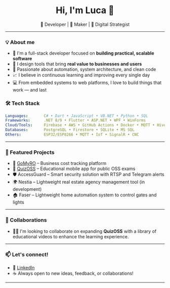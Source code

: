 <!--
**Codewriter90x/Codewriter90x** is a ✨ _special_ ✨ repository because its `README.md` (this file) appears on your GitHub profile.

Here are some ideas to get you started:

- 🔭 I’m currently working on ...
- 🌱 I’m currently learning ...
- 👯 I’m looking to collaborate on ...
- 🤔 I’m looking for help with ...
- 💬 Ask me about ...
- 📫 How to reach me: ...
- 😄 Pronouns: ...
- ⚡ Fun fact: ...
-->


<h1 align="center">Hi, I'm Luca 👋</h1>
<p align="center">🚀 Developer | 🔐 Maker | 🧠 Digital Strategist
</p>

---

### 💡 About me

- 🔧 I'm a full-stack developer focused on **building practical, scalable software**  
- 💼 I design tools that bring **real value to businesses and users**  
- 🧠 Passionate about automation, system architecture, and clean code  
- 📈 I believe in continuous learning and improving every single day  
- 💻 From embedded systems to web platforms, I love to build things that work — and last


### 🛠️ Tech Stack

```yaml
Languages:       C# • Dart • JavaScript • VB.NET • Python • SQL
Frameworks:      .NET 8/9 • Flutter • ASP.NET • WPF • WinForms
Cloud/Tools:     Firebase • AWS • GitHub Actions • Docker • MQTT • HiveMQ
Databases:       PostgreSQL • Firestore • SQLite • MS SQL
Others:          ESP32/ESP8266 • MQTT • IoT • SignalR • CNC
```

---

### 🚀 Featured Projects

- 💼 [GoMyRO](https://GoMyRO.com) – Business cost tracking platform  
- 📱 [QuizOSS](https://QuizOSS.online)  – Educational mobile app for public OSS exams  
- 🛡️ AccessGuard – Smart security solution with RTSP and Telegram alerts  
- 🌍 Nestia – Lightweight real estate agency management tool (in development)
- 🏠 Faser – Lightweight home automation system to control gates and lights
---

### 💪 Collaborations

- 👯‍♂️ I'm looking to collaborate on expanding **QuizOSS** with a library of educational videos to enhance the learning experience. 

---

### 📫 Let's connect!

- 🧠 [LinkedIn](https://www.linkedin.com/in/baron-luca/)  
- ☕ Always open to new ideas, feedback, or collaborations!

---
